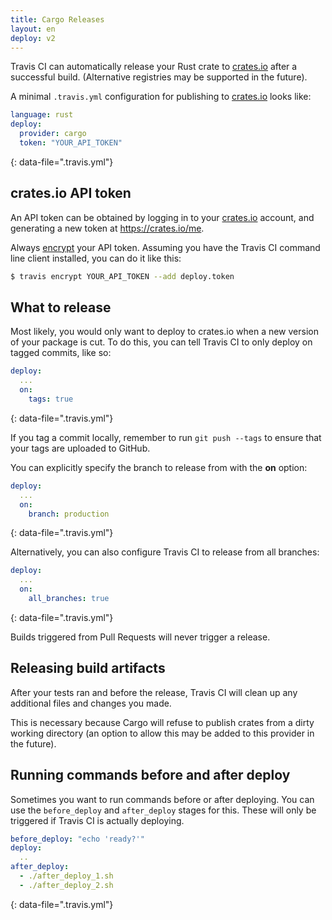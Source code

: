 ```yaml
---
title: Cargo Releases
layout: en
deploy: v2
---
```


Travis CI can automatically release your Rust crate to [crates.io][]
after a successful build. (Alternative registries may be supported in the
future).

A minimal `.travis.yml` configuration for publishing to [crates.io][] looks like:

```yaml
language: rust
deploy:
  provider: cargo
  token: "YOUR_API_TOKEN"
```
{: data-file=".travis.yml"}

## crates.io API token

An API token can be obtained by logging in to your [crates.io][] account, and
generating a new token at <https://crates.io/me>.

Always [encrypt](/user/encryption-keys/#usage) your API token. Assuming you
have the Travis CI command line client installed, you can do it like this:

```bash
$ travis encrypt YOUR_API_TOKEN --add deploy.token
```

## What to release

Most likely, you would only want to deploy to crates.io when a new version of
your package is cut. To do this, you can tell Travis CI to only deploy on tagged
commits, like so:

```yaml
deploy:
  ...
  on:
    tags: true
```
{: data-file=".travis.yml"}

If you tag a commit locally, remember to run `git push --tags` to ensure that
your tags are uploaded to GitHub.

You can explicitly specify the branch to release from with the **on** option:

```yaml
deploy:
  ...
  on:
    branch: production
```
{: data-file=".travis.yml"}

Alternatively, you can also configure Travis CI to release from all branches:

```yaml
deploy:
  ...
  on:
    all_branches: true
```
{: data-file=".travis.yml"}

Builds triggered from Pull Requests will never trigger a release.

## Releasing build artifacts

After your tests ran and before the release, Travis CI will clean up any
additional files and changes you made.

This is necessary because Cargo will refuse to publish crates from a dirty
working directory (an option to allow this may be added to this provider in the
future).

## Running commands before and after deploy

Sometimes you want to run commands before or after deploying. You can use the
`before_deploy` and `after_deploy` stages for this. These will only be triggered
if Travis CI is actually deploying.

```yaml
before_deploy: "echo 'ready?'"
deploy:
  ..
after_deploy:
  - ./after_deploy_1.sh
  - ./after_deploy_2.sh
```
{: data-file=".travis.yml"}

[crates.io]: https://crates.io/
